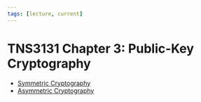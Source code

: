 ```yaml
---
tags: [lecture, current]
---
```


# TNS3131 Chapter 3: Public-Key Cryptography

- [Symmetric Cryptography](202209012153.md)
- [Asymmetric Cryptography](202203221212.md)
